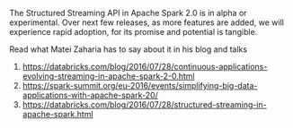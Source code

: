  The Structured Streaming API in Apache Spark 2.0 is in alpha or experimental. Over next few releases, as more features are added, we will experience rapid adoption, for its promise and potential is tangible. 

Read what Matei Zaharia has to say about it in his blog and talks

1. https://databricks.com/blog/2016/07/28/continuous-applications-evolving-streaming-in-apache-spark-2-0.html
2. https://spark-summit.org/eu-2016/events/simplifying-big-data-applications-with-apache-spark-20/
3. https://databricks.com/blog/2016/07/28/structured-streaming-in-apache-spark.html